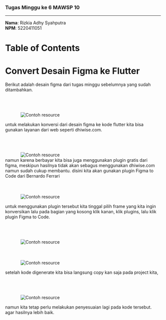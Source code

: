 ### Tugas Minggu ke 6 MAWSP 10
------------
**Nama**: Rizkia Adhy Syahputra  
**NPM**: 5220411051

# Table of Contents

# Convert Desain Figma ke Flutter

Berikut adalah desain figma dari tugas minggu sebelumnya yang sudah ditambahkan.

<div style="padding-left:50px; padding-top:50px;">
    <img src="https://i.imgur.com/h3vWQBhl.png" alt="Contoh resource">
</div>

untuk melakukan konversi dari desain figma ke kode flutter kita bisa gunakan layanan dari web seperti dhiwise.com.

<div style="padding-left:50px; padding-top:50px;">
    <img src="https://i.imgur.com/2X1eoxal.png" alt="Contoh resource">
</div>
namun karena berbayar kita bisa juga menggunakan plugin gratis dari figma, meskipun hasilnya tidak akan sebagus menggunakan dhiwise.com namun sudah cukup membantu. disini kita akan gunakan plugin Figma to Code dari Bernardo Ferrari

<div style="padding-left:50px; padding-top:50px;">
    <img src="https://i.imgur.com/tnRdjwcl.png" alt="Contoh resource">
</div>

untuk menggunakan plugin tersebut kita tinggal pilih frame yang kita ingin konversikan lalu pada bagian yang kosong klik kanan, klik plugins, lalu klik plugin Figma to Code.

<div style="padding-left:50px; padding-top:50px;">
    <img src="https://i.imgur.com/GaMg3SEl.png" alt="Contoh resource">
</div>

<div style="padding-left:50px; padding-top:50px;">
    <img src="https://i.imgur.com/2iNzHRol.png" alt="Contoh resource">
</div>


setelah kode digenerate kita bisa langsung copy kan saja pada project kita,

<div style="padding-left:50px; padding-top:50px;">
    <img src="https://i.imgur.com/DTTO8zDl.png" alt="Contoh resource">
</div>

 namun kita tetap perlu melakukan penyesuaian lagi pada kode tersebut. agar hasilnya lebih baik.

